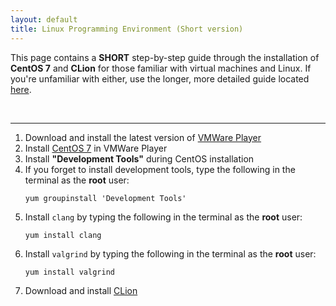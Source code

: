 ```yaml
---
layout: default
title: Linux Programming Environment (Short version)
---
```


This page contains a **SHORT** step-by-step guide through the installation of **CentOS 7** and **CLion** for those familiar with virtual machines and Linux.  If you're unfamiliar with either, use the longer, more detailed guide located [here](centOS7_install.html).

<br>

<hr><!-- =============================================================== -->

  1. Download and install the latest version of [VMWare Player](https://customerconnect.vmware.com/en/downloads/details?downloadGroup=PLAYER-1556&productId=800&rPId=47861)
  2. Install [CentOS 7](http://mirror.cs.pitt.edu/centos/7/isos/x86_64/CentOS-7-x86_64-DVD-2009.iso) in VMWare Player
  3. Install **"Development Tools"** during CentOS installation
  4. If you forget to install development tools, type the following in the terminal as the **root** user:
     ```shell
     yum groupinstall 'Development Tools'
     ```
  5. Install `clang` by typing the following in the terminal as the **root** user:
     ```shell
     yum install clang
     ```
  6. Install `valgrind` by typing the following in the terminal as the **root** user:
     ```shell
     yum install valgrind
     ```
  7. Download and install [CLion](https://www.jetbrains.com/clion/)